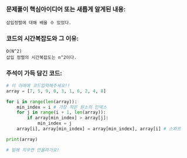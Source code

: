 ### 문제풀이 핵심아이디어 또는 새롭게 알게된 내용: 
    삽입정렬에 대해 배울 수 있었다.
    
### 코드의 시간복잡도와 그 이유:
    O(N^2)
    삽입 정렬의 시간복잡도는 n^2이다.
    
    
### 주석이 가득 담긴 코드:
```python
# 이 아래에 코드입력해주세요!!
array = [7, 5, 9, 0, 3, 1, 6, 2, 4, 8]

for i in range(len(array)):
    min_index = i # 가장 작은 원소의 인덱스
    for j in range(i + 1, len(array)):
        if array[min_index] > array[j]:
            min_index = j
    array[i], array[min_index] = array[min_index], array[i] # 스와프

print(array)

# 밑에 지우면 안올라가요!
```